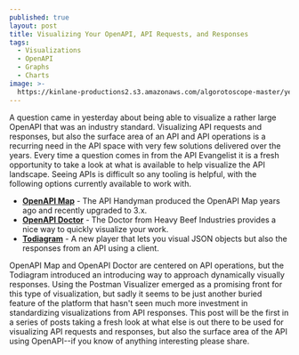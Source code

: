 ```yaml
---
published: true
layout: post
title: Visualizing Your OpenAPI, API Requests, and Responses
tags:
  - Visualizations
  - OpenAPI
  - Graphs
  - Charts
image: >-
  https://kinlane-productions2.s3.amazonaws.com/algorotoscope-master/yellow-journalism-japanese-cherry-tree.jpeg
---
```

A question came in yesterday about being able to visualize a rather large OpenAPI that was an industry standard. Visualizing API requests and responses, but also the surface area of an API and API operations is a recurring need in the API space with very few solutions delivered over the years. Every time a question comes in from the API Evangelist it is a fresh opportunity to take a look at what is available to help visualize the API landscape. Seeing APIs is difficult so any tooling is helpful, with the following options currently available to work with.

- [**OpenAPI Map**](https://openapi-map.apihandyman.io/) - The API Handyman produced the OpenAPI Map years ago and recently upgraded to 3.x.
- [**OpenAPI Doctor**](https://pb33f.io/doctor/?view=explore&node=root) - The Doctor from Heavy Beef Industries provides a nice way to quickly visualize your work.
- [**Todiagram**](https://todiagram.com/) - A new player that lets you visual JSON objects but also the responses from an API using a client.

OpenAPI Map and OpenAPI Doctor are centered on API operations, but the Todiagram introduced an introducing way to approach dynamically visually responses. Using the Postman Visualizer emerged as a promising front for this type of visualization, but sadly it seems to be just another buried feature of the platform that hasn't seen much more investment in standardizing visualizations from API responses. This post will be the first in a series of posts taking a fresh look at what else is out there to be used for visualizing API requests and responses, but also the surface area of the API using OpenAPI--if you know of anything interesting please share.

